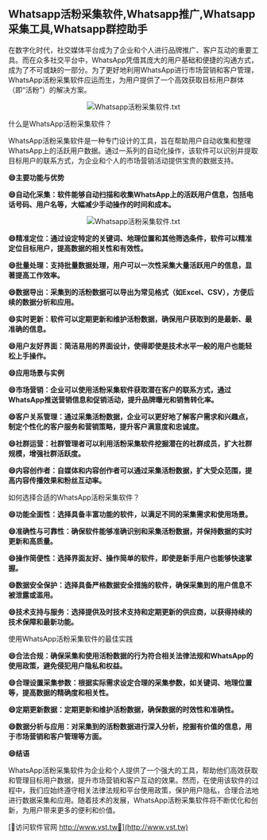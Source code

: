 ## **Whatsapp活粉采集软件,Whatsapp推广,Whatsapp采集工具,Whatsapp群控助手**

在数字化时代，社交媒体平台成为了企业和个人进行品牌推广、客户互动的重要工具。而在众多社交平台中，WhatsApp凭借其庞大的用户基础和便捷的沟通方式，成为了不可或缺的一部分。为了更好地利用WhatsApp进行市场营销和客户管理，WhatsApp活粉采集软件应运而生，为用户提供了一个高效获取目标用户群体（即“活粉”）的解决方案。

 <center><img src="https://vst.tw/MP4/tuiguang/png/2.png" alt="Whatsapp活粉采集软件.txt"></center>

什么是WhatsApp活粉采集软件？

WhatsApp活粉采集软件是一种专门设计的工具，旨在帮助用户自动收集和整理WhatsApp上的活跃用户数据。通过一系列的自动化操作，该软件可以识别并提取目标用户的联系方式，为企业和个人的市场营销活动提供宝贵的数据支持。

**😄主要功能与优势**

**😄自动化采集：软件能够自动扫描和收集WhatsApp上的活跃用户信息，包括电话号码、用户名等，大幅减少手动操作的时间和成本。**

 <center><img src="https://vst.tw/MP4/tuiguang/png/7.png" alt="Whatsapp活粉采集软件.txt"></center>

**😄精准定位：通过设定特定的关键词、地理位置和其他筛选条件，软件可以精准定位目标用户，提高数据的相关性和有效性。**

**😄批量处理：支持批量数据处理，用户可以一次性采集大量活跃用户的信息，显著提高工作效率。**

**😄数据导出：采集到的活粉数据可以导出为常见格式（如Excel、CSV），方便后续的数据分析和应用。**

**😄实时更新：软件可以定期更新和维护活粉数据，确保用户获取到的是最新、最准确的信息。**

**😄用户友好界面：简洁易用的界面设计，使得即使是技术水平一般的用户也能轻松上手操作。**

**😄应用场景与实例**

**😄市场营销：企业可以使用活粉采集软件获取潜在客户的联系方式，通过WhatsApp推送营销信息和促销活动，提升品牌曝光和销售转化率。**

**😄客户关系管理：通过采集活粉数据，企业可以更好地了解客户需求和兴趣点，制定个性化的客户服务和营销策略，提升客户满意度和忠诚度。**

**😄社群运营：社群管理者可以利用活粉采集软件挖掘潜在的社群成员，扩大社群规模，增强社群活跃度。**

**😄内容创作者：自媒体和内容创作者可以通过采集活粉数据，扩大受众范围，提高内容传播效果和粉丝互动率。**

如何选择合适的WhatsApp活粉采集软件？

**😄功能全面性：选择具备丰富功能的软件，以满足不同的采集需求和使用场景。**

**😄准确性与可靠性：确保软件能够准确识别和采集活粉数据，并保持数据的实时更新和高质量。**

**😄操作简便性：选择界面友好、操作简单的软件，即使是新手用户也能够快速掌握。**

**😄数据安全保护：选择具备严格数据安全措施的软件，确保采集到的用户信息不被泄露或滥用。**

**😄技术支持与服务：选择提供及时技术支持和定期更新的供应商，以获得持续的技术保障和最新功能。**

使用WhatsApp活粉采集软件的最佳实践

**😄合法合规：确保采集和使用活粉数据的行为符合相关法律法规和WhatsApp的使用政策，避免侵犯用户隐私和权益。**

**😄合理设置采集参数：根据实际需求设定合理的采集参数，如关键词、地理位置等，提高数据的精确度和相关性。**

**😄定期更新数据：定期更新和维护活粉数据，确保数据的时效性和准确性。**

**😄数据分析与应用：对采集到的活粉数据进行深入分析，挖掘有价值的信息，用于市场营销和客户管理等方面。**

**😄结语**

WhatsApp活粉采集软件为企业和个人提供了一个强大的工具，帮助他们高效获取和管理目标用户数据，提升市场营销和客户互动的效果。然而，在使用该软件的过程中，我们应始终遵守相关法律法规和平台使用政策，保护用户隐私，合理合法地进行数据采集和应用。随着技术的发展，WhatsApp活粉采集软件将不断优化和创新，为用户带来更多的便利和价值。


[👻访问软件官网 http://www.vst.tw👻](http://www.vst.tw)
